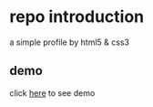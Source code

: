 # repo introduction

a simple profile by html5 & css3

## demo

click [here](https://lionessdeveloper.github.io/profile-card/) to see demo

